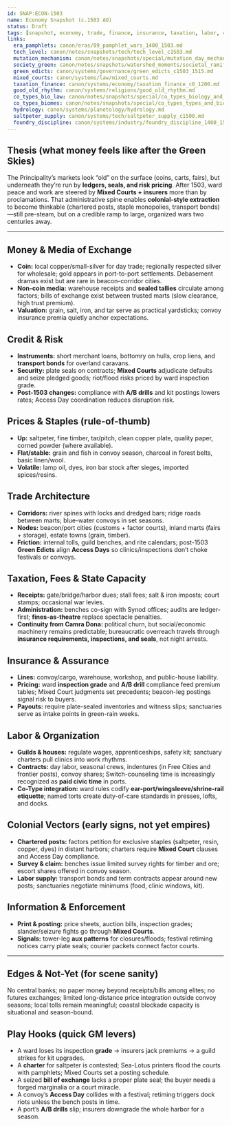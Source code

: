 ```yaml
---
id: SNAP:ECON-1503
name: Economy Snapshot (c.1503 AO)
status: Draft
tags: [snapshot, economy, trade, finance, insurance, taxation, labor, colonial_vector]
links:
  era_pamphlets: canon/eras/09_pamphlet_wars_1400_1503.md
  tech_level: canon/notes/snapshots/tech/tech_level_c1503.md
  mutation_mechanism: canon/notes/snapshots/special/mutation_day_mechanism.md
  society_green: canon/notes/snapshots/watershed_moments/societal_ramifications_green_skies_c1503_1530.md
  green_edicts: canon/systems/governance/green_edicts_c1503_1515.md
  mixed_courts: canon/systems/law/mixed_courts.md
  taxation_finance: canon/systems/economy/taxation_finance_c0_1200.md
  good_old_rhythm: canon/systems/religions/good_old_rhythm.md
  co_types_bio_law: canon/notes/snapshots/special/co_types_biology_and_law.md
  co_types_biomes: canon/notes/snapshots/special/co_types_types_and_biomes.md
  hydrology: canon/systems/planetology/hydrology.md
  saltpeter_supply: canon/systems/tech/saltpeter_supply_c1500.md
  foundry_discipline: canon/systems/industry/foundry_discipline_1400_1550.md
---
```


## Thesis (what money feels like after the Green Skies)
The Principality’s markets look “old” on the surface (coins, carts, fairs), but underneath they’re run by **ledgers, seals, and risk pricing**. After 1503, ward peace and work are steered by **Mixed Courts + insurers** more than by proclamations. That administrative spine enables **colonial-style extraction** to become thinkable (chartered posts, staple monopolies, transport bonds)—still pre-steam, but on a credible ramp to large, organized wars two centuries away.

---

## Money & Media of Exchange
- **Coin:** local copper/small-silver for day trade; regionally respected silver for wholesale; gold appears in port-to-port settlements. Debasement dramas exist but are rare in beacon-corridor cities.  
- **Non-coin media:** warehouse receipts and **sealed tallies** circulate among factors; bills of exchange exist between trusted marts (slow clearance, high trust premium).  
- **Valuation:** grain, salt, iron, and tar serve as practical yardsticks; convoy insurance premia quietly anchor expectations.

## Credit & Risk
- **Instruments:** short merchant loans, bottomry on hulls, crop liens, and **transport bonds** for overland caravans.  
- **Security:** plate seals on contracts; **Mixed Courts** adjudicate defaults and seize pledged goods; riot/flood risks priced by ward inspection grade.  
- **Post-1503 changes:** compliance with **A/B drills** and kit postings lowers rates; Access Day coordination reduces disruption risk.

## Prices & Staples (rule-of-thumb)
- **Up:** saltpeter, fine timber, tar/pitch, clean copper plate, quality paper, corned powder (where available).  
- **Flat/stable:** grain and fish in convoy season, charcoal in forest belts, basic linen/wool.  
- **Volatile:** lamp oil, dyes, iron bar stock after sieges, imported spices/resins.

## Trade Architecture
- **Corridors:** river spines with locks and dredged bars; ridge roads between marts; blue-water convoys in set seasons.  
- **Nodes:** beacon/port cities (customs + factor courts), inland marts (fairs + storage), estate towns (grain, timber).  
- **Friction:** internal tolls, guild benches, and rite calendars; post-1503 **Green Edicts** align **Access Days** so clinics/inspections don’t choke festivals or convoys.

## Taxation, Fees & State Capacity
- **Receipts:** gate/bridge/harbor dues; stall fees; salt & iron imposts; court stamps; occasional war levies.  
- **Administration:** benches co-sign with Synod offices; audits are ledger-first; **fines-as-theatre** replace spectacle penalties.  
- **Continuity from Camra Dona:** political churn, but social/economic machinery remains predictable; bureaucratic overreach travels through **insurance requirements, inspections, and seals**, not night arrests.

## Insurance & Assurance
- **Lines:** convoy/cargo, warehouse, workshop, and public-house liability.  
- **Pricing:** ward **inspection grade** and **A/B drill** compliance feed premium tables; Mixed Court judgments set precedents; beacon-leg postings signal risk to buyers.  
- **Payouts:** require plate-sealed inventories and witness slips; sanctuaries serve as intake points in green-rain weeks.

## Labor & Organization
- **Guilds & houses:** regulate wages, apprenticeships, safety kit; sanctuary charters pull clinics into work rhythms.  
- **Contracts:** day labor, seasonal crews, indentures (in Free Cities and frontier posts), convoy shares; Switch-counseling time is increasingly recognized as **paid civic time** in ports.  
- **Co-Type integration:** ward rules codify **ear-port/wingsleeve/shrine-rail etiquette**; named torts create duty-of-care standards in presses, lofts, and docks.

## Colonial Vectors (early signs, not yet empires)
- **Chartered posts:** factors petition for exclusive staples (saltpeter, resin, copper, dyes) in distant harbors; charters require **Mixed Court** clauses and Access Day compliance.  
- **Survey & claim:** benches issue limited survey rights for timber and ore; escort shares offered in convoy season.  
- **Labor supply:** transport bonds and term contracts appear around new posts; sanctuaries negotiate minimums (food, clinic windows, kit).

## Information & Enforcement
- **Print & posting:** price sheets, auction bills, inspection grades; slander/seizure fights go through **Mixed Courts**.  
- **Signals:** tower-leg **aux patterns** for closures/floods; festival retiming notices carry plate seals; courier packets connect factor courts.

---

## Edges & Not-Yet (for scene sanity)
No central banks; no paper money beyond receipts/bills among elites; no futures exchanges; limited long-distance price integration outside convoy seasons; local tolls remain meaningful; coastal blockade capacity is situational and season-bound.

## Play Hooks (quick GM levers)
- A ward loses its inspection **grade** → insurers jack premiums → a guild strikes for kit upgrades.  
- A **charter** for saltpeter is contested; Sea-Lotus printers flood the courts with pamphlets; Mixed Courts set a posting schedule.  
- A seized **bill of exchange** lacks a proper plate seal; the buyer needs a forged marginalia or a court miracle.  
- A convoy’s **Access Day** collides with a festival; retiming triggers dock riots unless the bench posts in time.  
- A port’s **A/B drills** slip; insurers downgrade the whole harbor for a season.
